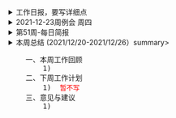 <details>
    <summary>工作日报，要写详细点</summary>
    <pre>
    	<font size=4 color=red>
    	1.具体解决了什么问题，如何解决的，联系了哪些人，结论是什么？有什么收获。
		2.工作日报可以作为经验教训，可查证。
		3.不能在采用teambition以往的方式进行。
    	4.如要记录其他事情，以事项的形式进行
		5.每天一则，可以把任何事情都列为工作
		6.每周末进行总结（周报）并归档
		7.每月进行总结（月报）
		8.主要以事项为主，若有想法或者情绪，可通过括号备注的方式
		9.简洁明了，每项不超过20字
		10.每日总结问题点，工作上的，沟通上的，可以优化的点
		11.真实有效，即便是与人聊天，发呆也要如实记录，方便统计时间的花销
		</font>
	</pre>
</details>


<details>
    <summary>2021-12-23周例会 周四</summary>
    <pre>
    L2小组：PPT分享
		1.	客户数4条线趋势图颜色区别大一点；
		2.	PPT需要介绍并分析；
		3.	纵坐标小一点，趋势可以更加明显一点；
		4.	针对跨境有一个数据的统计；
		5.	监控问题分享，非问题不需分享，改为本周监控主要问题(工作量体现到周报去）；
		6.	颜色为何不一致（PPT规范问题）；
		7.	问题点变成专题回头跟各条线对应人去跟进；
		8.	CS问题，不要写IM编号了，说明原因；
		9.	发现问题，想办法变成专题跟条线聊，促进改善，体现我们价值；
		10.	讲PPT，说一个大概，大方向；
		11.	数据的含义，趋势背后的业务逻辑；
		12.	DTing的PPT标题不要逗号、顿号；
		13.	每个主机ip都要配单独的阈值吗，去了解一下；
		14.	告警邮件在哪里去配置；
		15.	Digger介绍文字太多，突出想表达的文字；
		16.	因为PPT有了架构图，架构需要了解清楚；
		17.	标注，用红线框，注释写到外面，不然看不清；
		18.	主题功能介绍，5个点，斟酌一下差不多长短；
		19.	Digger使用后期输出，怎么样规范写代码时异常报错的日志；
		20.	PPT介绍按做事的顺序来，1）应用接入，2）...，关键词等放到附录；
	环境组：
		1.	无特别事项
    </pre>
</details>




<details>
    <summary>第51周-每日简报</summary>
    <pre>
BH5112200001 工作简报
	0.今日计划：
        0.1	
	1.日常工作
        1.1	排查生产问题，给tutuka、MC发送邮件确认问题原因
    2.其他安排：	
        2.1	
    3.改进意见：
        3.1	
<br>BH5112210002 工作简报
	0.今日计划：
        0.1	
	1.日常工作
        1.1	排查生产中的问题，邮件与tutuka交涉;
        1.2	整理生产指标PPT;
    2.其他安排：	
        2.1	
    3.改进意见：
        3.1	发给tutuka的邮件，单词写错了，可能导致他们理解错
<br>BH5112220003 工作简报
	0.今日计划：
        0.1	
	1.日常工作
        1.1	完成生产指标PPT;
        1.2	跟进tutuka,客户不能绑定apple pay的问题;
    2.其他安排：	
        2.1	参与敏捷培训;
    3.改进意见：
        3.1	
<br>BH5112230004 工作简报
	0.今日计划：
        0.1	
	1.日常工作
        1.1	统计数据，更新数据分享PPT;
        1.2	参与排查CS问题处理(加班项);
    2.其他安排：	
        2.1	参加周例会（本周提前了一天），记录会议纪要;
        2.2	参加每周四的chapter会议，各Leader成果展示、同步计划;
    3.改进意见：
        3.1	效率很低、有效产出很少;
<br>BH5112240005 工作简报
	0.今日计划：
        0.1	
	1.日常工作
        1.1	排查生产问题;
    2.其他安排：	
        2.1	吹牛;
        2.2	参与圣诞活动;
        2.3	小组聚餐-烤肉;
    3.改进意见：
        3.1	
<br><font size=3 color=green>BH5112250006 工作简报</font>
	0.今日计划：
        0.1	
	1.日常工作
        1.1	整理年度收支表格;
        1.2	收拾屋子;
    2.其他安排：	
        2.1	晨跑5公里;
        2.2	复诊;
        2.3	寄手机，寄电话卡;
        2.4	熬夜吃鸡;
        2.5	追剧;
    3.改进意见：
        3.1	
<br><font size=3 color=green>BH5112260007 工作简报</font>
	0.今日计划：
        0.1	
	1.日常工作
        1.1	整理计划、分析年度数据;
    2.其他安排：	
        2.1	协助DD部署网站;
    3.改进意见：
        3.1	
</pre>
</details>







<details>
    <summary>本周总结 (2021/12/20-2021/12/26）summary>
    <pre>
    一、本周工作回顾
		1)
	二、下周工作计划
		1)	<font size=3 color=red>暂不写</font>
	三、意见与建议
		1)
	</pre>
</details>
